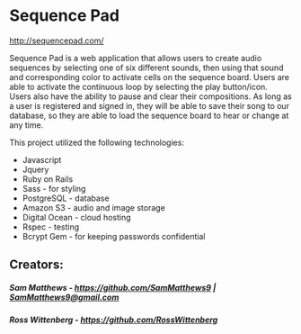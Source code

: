 Sequence Pad
======
http://sequencepad.com/

Sequence Pad is a web application that allows users to create audio sequences by selecting 
one of six different sounds, then using that sound and corresponding color to activate cells
on the sequence board. Users are able to activate the continuous loop by selecting the play button/icon.  
Users also have the ability to pause and clear their compositions.  As long as a user is registered 
and signed in, they will be able to save their song to our database, so they are able to load 
the sequence board to hear or change at any time.

This project utilized the following technologies:
* Javascript
* Jquery
* Ruby on Rails
* Sass - for styling
* PostgreSQL - database
* Amazon S3 - audio and image storage
* Digital Ocean - cloud hosting
* Rspec - testing
* Bcrypt Gem - for keeping passwords confidential 

Creators:
------
##### Sam Matthews - https://github.com/SamMatthews9 | SamMatthews9@gmail.com
##### Ross Wittenberg - https://github.com/RossWittenberg



